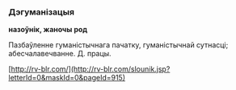 ### Дэгуманізацыя
**назоўнік, жаночы род**

Пазбаўленне гуманістычнага пачатку, гуманістычнай сутнасці; абесчалавечванне. Д. працы.

<a rel="author">[http://rv-blr.com/](http://rv-blr.com/slounik.jsp?letterId=0&maskId=0&pageId=915)</a>
